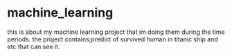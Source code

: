# machine_learning
this is about my machine learning project that im doing them during the time periods.
the project contains;predict of survived human in titanic ship and etc that can see it.
